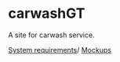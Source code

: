 # carwashGT

A site for carwash service.

[System requirements](https://github.com/MurphyDM/carwashGT/blob/master/SRS.md)/
[Mockups](https://github.com/MurphyDM/carwashGT/tree/master/Mockups)
